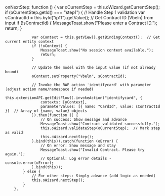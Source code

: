 onNextStep: function () {
            var oCurrentStep = this.oWizard.getCurrentStep();
            if (oCurrentStep.getId() === "step1") {  // Handle Step 1 validation
                var sContractId = this.byId("ip11").getValue();  // Get Contract ID (Vbeln) from input
                if (!sContractId) {
                    MessageToast.show("Please enter a Contract ID.");
                    return;
                }

                var oContext = this.getView().getBindingContext();  // Get current entity context
                if (!oContext) {
                    MessageToast.show("No session context available.");
                    return;
                }

                // Update the model with the input value (if not already bound)
                oContext.setProperty("Vbeln", sContractId);

                // Invoke the RAP action 'identifycard' with parameter (adjust action name/namespace if needed)
                this.extensionAPI.getEditFlow().invokeAction("identifycard", {
                    contexts: [oContext],
                    parameterValues: [{ name: "CardId", value: sContractId }]  // Array of {name, value} objects
                }).then(function () {
                    // On success: Show message and advance
                    MessageToast.show("Contract validated successfully.");
                    this.oWizard.validateStep(oCurrentStep);  // Mark step as valid
                    this.oWizard.nextStep();
                }.bind(this)).catch(function (oError) {
                    // On error: Show message and stay
                    MessageToast.show("Invalid Contract. Please try again.");
                    // Optional: Log error details - console.error(oError);
                }.bind(this));
            } else {
                // For other steps: Simply advance (add logic as needed)
                this.oWizard.nextStep();
            }
        },
